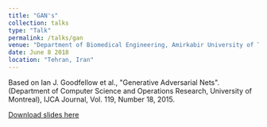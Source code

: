 ```yaml
---
title: "GAN's"
collection: talks
type: "Talk"
permalink: /talks/gan
venue: "Department of Biomedical Engineering, Amirkabir University of Technology"
date: June 8 2018
location: "Tehran, Iran"
---
```


Based on Ian J. Goodfellow et al., "Generative Adversarial Nets". (Department of Computer Science and Operations Research, University of Montreal), IJCA Journal, Vol. 119, Number 18, 2015.

[Download slides here](http://sinamahdipour.github.io/files/GAN_presentation.pdf)
